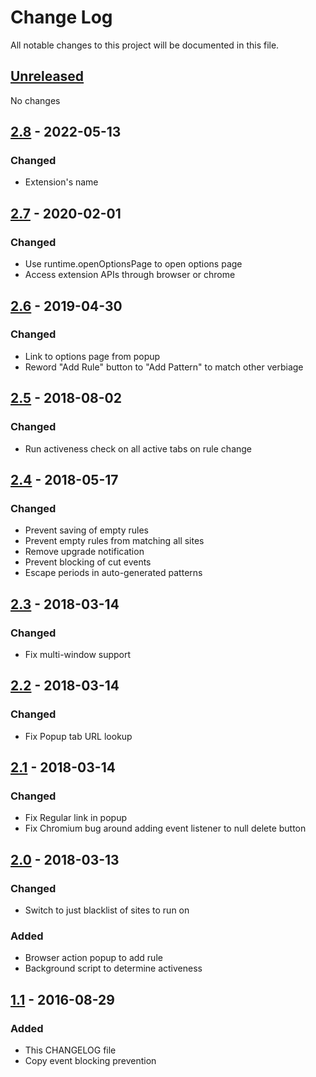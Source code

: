 # Change Log

All notable changes to this project will be documented in this file.

## [Unreleased]
No changes

## [2.8] - 2022-05-13
### Changed
- Extension's name

## [2.7] - 2020-02-01
### Changed
- Use runtime.openOptionsPage to open options page
- Access extension APIs through browser or chrome

## [2.6] - 2019-04-30
### Changed
- Link to options page from popup
- Reword "Add Rule" button to "Add Pattern" to match other verbiage

## [2.5] - 2018-08-02
### Changed
- Run activeness check on all active tabs on rule change

## [2.4] - 2018-05-17
### Changed
- Prevent saving of empty rules
- Prevent empty rules from matching all sites
- Remove upgrade notification
- Prevent blocking of cut events
- Escape periods in auto-generated patterns

## [2.3] - 2018-03-14
### Changed
- Fix multi-window support

## [2.2] - 2018-03-14
### Changed
- Fix Popup tab URL lookup

## [2.1] - 2018-03-14
### Changed
- Fix Regular link in popup
- Fix Chromium bug around adding event listener to null delete button

## [2.0] - 2018-03-13
### Changed
- Switch to just blacklist of sites to run on

### Added
- Browser action popup to add rule
- Background script to determine activeness

## [1.1] - 2016-08-29
### Added
- This CHANGELOG file
- Copy event blocking prevention

[Unreleased]: https://github.com/jswanner/DontFuckWithPaste/compare/v2.8...HEAD
[2.8]: https://github.com/jswanner/DontFuckWithPaste/compare/v2.7...v2.8
[2.7]: https://github.com/jswanner/DontFuckWithPaste/compare/v2.6...v2.7
[2.6]: https://github.com/jswanner/DontFuckWithPaste/compare/v2.5...v2.6
[2.5]: https://github.com/jswanner/DontFuckWithPaste/compare/v2.4...v2.5
[2.4]: https://github.com/jswanner/DontFuckWithPaste/compare/v2.3...v2.4
[2.3]: https://github.com/jswanner/DontFuckWithPaste/compare/v2.2...v2.3
[2.2]: https://github.com/jswanner/DontFuckWithPaste/compare/v2.1...v2.2
[2.1]: https://github.com/jswanner/DontFuckWithPaste/compare/v2.0...v2.1
[2.0]: https://github.com/jswanner/DontFuckWithPaste/compare/v1.1...v2.0
[1.1]: https://github.com/jswanner/DontFuckWithPaste/compare/v1.0...v1.1

